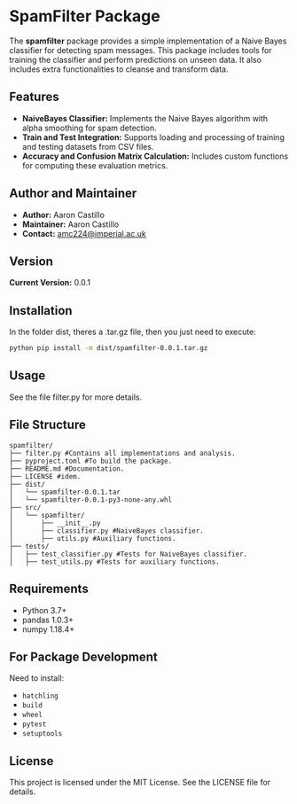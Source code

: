 # SpamFilter Package

The **spamfilter** package provides a simple implementation of a Naive Bayes classifier for detecting spam messages. This package includes tools for training the classifier and perform predictions on unseen data. It also includes extra functionalities to cleanse and transform data.

## Features
- **NaiveBayes Classifier:** Implements the Naive Bayes algorithm with alpha smoothing for spam detection.
- **Train and Test Integration:** Supports loading and processing of training and testing datasets from CSV files.
- **Accuracy and Confusion Matrix Calculation:** Includes custom functions for computing these evaluation metrics.

## Author and Maintainer
- **Author:** Aaron Castillo
- **Maintainer:** Aaron Castillo
- **Contact:** amc224@imperial.ac.uk

## Version
**Current Version:** 0.0.1

## Installation
In the folder dist, theres a .tar.gz file, then you just need to execute: 
```bash
python pip install -m dist/spamfilter-0.0.1.tar.gz
```

## Usage
See the file filter.py for more details. 

## File Structure
```
spamfilter/
├── filter.py #Contains all implementations and analysis.
├── pyproject.toml #To build the package.
├── README.md #Documentation.
├── LICENSE #idem.
├── dist/
│   └── spamfilter-0.0.1.tar
│   └── spamfilter-0.0.1-py3-none-any.whl 
├── src/
│   └── spamfilter/
│       ├── __init__.py
│       ├── classifier.py #NaiveBayes classifier.
│       ├── utils.py #Auxiliary functions.
├── tests/
│   ├── test_classifier.py #Tests for NaiveBayes classifier.
│   ├── test_utils.py #Tests for auxiliary functions.
```

## Requirements
- Python 3.7+
- pandas 1.0.3+
- numpy 1.18.4+

## For Package Development
Need to install:
- `hatchling`
- `build`
- `wheel`
- `pytest`
- `setuptools`

## License
This project is licensed under the MIT License. See the LICENSE file for details.

